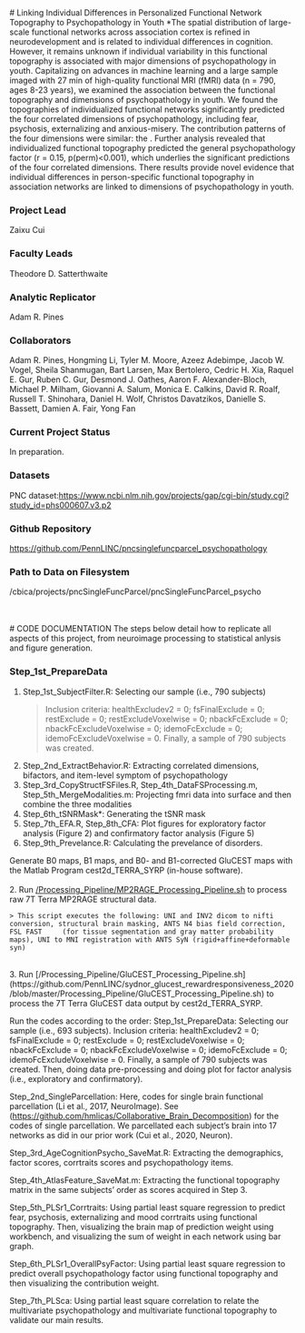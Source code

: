 
<br>
<br>
# Linking Individual Differences in Personalized Functional Network Topography to Psychopathology in Youth
*The spatial distribution of large-scale functional networks across association cortex is refined in neurodevelopment and is related to individual differences in cognition. However, it remains unknown if individual variability in this functional topography is associated with major dimensions of psychopathology in youth. Capitalizing on advances in machine learning and a large sample imaged with 27 min of high-quality functional MRI (fMRI) data (n = 790, ages 8-23 years), we examined the association between the functional topography and dimensions of psychopathology in youth. We found the topographies of individualized functional networks significantly predicted the four correlated dimensions of psychopathology, including fear, psychosis, externalizing and anxious-misery. The contribution patterns of the four dimensions were similar: the .  Further analysis revealed that individualized functional topography predicted the general psychopathology factor (r = 0.15, p(perm)<0.001), which underlies the significant predictions of the four correlated dimensions. There results provide novel evidence that individual differences in person-specific functional topography in association networks are linked to dimensions of psychopathology in youth. 

### Project Lead
Zaixu Cui

### Faculty Leads
Theodore D. Satterthwaite

### Analytic Replicator
Adam R. Pines

### Collaborators 
Adam R. Pines, Hongming Li, Tyler M. Moore, Azeez Adebimpe, Jacob W. Vogel, Sheila Shanmugan, Bart Larsen, Max Bertolero, Cedric H. Xia, Raquel E. Gur, Ruben C. Gur, Desmond J. Oathes, Aaron F. Alexander-Bloch, Michael P. Milham, Giovanni A. Salum, Monica E. Calkins, David R. Roalf, Russell T. Shinohara, Daniel H. Wolf, Christos Davatzikos, Danielle S. Bassett, Damien A. Fair, Yong Fan

### Current Project Status
In preparation.

### Datasets
PNC dataset:<https://www.ncbi.nlm.nih.gov/projects/gap/cgi-bin/study.cgi?study_id=phs000607.v3.p2>

### Github Repository
<https://github.com/PennLINC/pncsinglefuncparcel_psychopathology>

### Path to Data on Filesystem 
/cbica/projects/pncSingleFuncParcel/pncSingleFuncParcel_psycho

<br>
<br>
# CODE DOCUMENTATION
The steps below detail how to replicate all aspects of this project, from neuroimage processing to statistical anlysis and figure generation.

### Step_1st_PrepareData
1. Step_1st_SubjectFilter.R: Selecting our sample (i.e., 790 subjects)
   > Inclusion criteria: healthExcludev2 = 0; fsFinalExclude = 0; restExclude = 0; restExcludeVoxelwise = 0; nbackFcExclude = 0; nbackFcExcludeVoxelwise = 0; idemoFcExclude = 0; idemoFcExcludeVoxelwise = 0. Finally, a sample of 790 subjects was created.
2. Step_2nd_ExtractBehavior.R: Extracting correlated dimensions, bifactors, and item-level symptom of psychopathology
3. Step_3rd_CopyStructFSFiles.R, Step_4th_DataFSProcessing.m, Step_5th_MergeModalities.m: Projecting fmri data into surface and then combine the three modalities
4. Step_6th_tSNRMask*: Generating the tSNR mask
5. Step_7th_EFA.R, Step_8th_CFA: Plot figures for exploratory factor analysis (Figure 2) and confirmatory factor analysis (Figure 5)
6. Step_9th_Prevelance.R: Calculating the prevelance of disorders.

Generate B0 maps, B1 maps, and B0- and B1-corrected GluCEST maps with the Matlab Program cest2d_TERRA_SYRP (in-house software).
<br>
<br>
2. Run [/Processing_Pipeline/MP2RAGE_Processing_Pipeline.sh](https://github.com/PennLINC/sydnor_glucest_rewardresponsiveness_2020/blob/master/Processing_Pipeline/MP2RAGE_Processing_Pipeline.sh) to process raw 7T Terra MP2RAGE structural data.

    > This script executes the following: UNI and INV2 dicom to nifti conversion, structural brain masking, ANTS N4 bias field correction, FSL FAST     (for tissue segmentation and gray matter probability maps), UNI to MNI registration with ANTS SyN (rigid+affine+deformable syn)
<br>
3. Run [/Processing_Pipeline/GluCEST_Processing_Pipeline.sh](https://github.com/PennLINC/sydnor_glucest_rewardresponsiveness_2020/blob/master/Processing_Pipeline/GluCEST_Processing_Pipeline.sh) to process the 7T Terra GluCEST data output by cest2d_TERRA_SYRP.


Run the codes according to the order:
Step_1st_PrepareData:
Selecting our sample (i.e., 693 subjects).
Inclusion criteria: healthExcludev2 = 0; fsFinalExclude = 0; restExclude = 0; restExcludeVoxelwise = 0; nbackFcExclude = 0; nbackFcExcludeVoxelwise = 0; idemoFcExclude = 0; idemoFcExcludeVoxelwise = 0. Finally, a sample of 790 subjects was created.
Then, doing data pre-processing and doing plot for factor analysis (i.e., exploratory and confirmatory).

Step_2nd_SingleParcellation:
Here, codes for single brain functional parcellation (Li et al., 2017, NeuroImage). See (https://github.com/hmlicas/Collaborative_Brain_Decomposition) for the codes of single parcellation. We parcellated each subject’s brain into 17 networks as did in our prior work (Cui et al., 2020, Neuron).

Step_3rd_AgeCognitionPsycho_SaveMat.R:
Extracting the demographics, factor scores, corrtraits scores and psychopathology items.

Step_4th_AtlasFeature_SaveMat.m:
Extracting the functional topography matrix in the same subjects’ order as scores acquired in Step 3. 

Step_5th_PLSr1_Corrtraits:
Using partial least square regression to predict fear, psychosis, externalizing and mood corrtraits using functional topography. 
Then, visualizing the brain map of prediction weight using workbench, and visualizing the sum of weight in each network using bar graph.

Step_6th_PLSr1_OverallPsyFactor:
Using partial least square regression to predict overall psychopathology factor using functional topography and then visualizing the contribution weight.

Step_7th_PLSca:
Using partial least square correlation to relate the multivariate psychopathology and multivariate functional topography to validate our main results.
